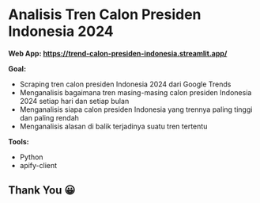 # Analisis Tren Calon Presiden Indonesia 2024
**Web App: https://trend-calon-presiden-indonesia.streamlit.app/**

**Goal:**
- Scraping tren calon presiden Indonesia 2024 dari Google Trends
- Menganalisis bagaimana tren masing-masing calon presiden Indonesia 2024 setiap hari dan setiap bulan
- Menganalisis siapa calon presiden Indonesia yang trennya paling tinggi dan paling rendah
- Menganalisis alasan di balik terjadinya suatu tren tertentu

**Tools:**
- Python
- apify-client

## **Thank You 😀**